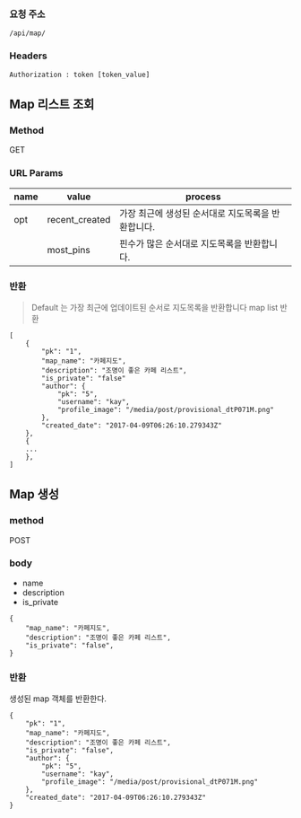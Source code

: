 ### 요청 주소

```
/api/map/
```
### Headers
```
Authorization : token [token_value]
```

## Map 리스트 조회

### Method

GET

### URL Params

| name | value | process |
| --- | --- | --- |
| opt | recent\_created | 가장 최근에 생성된 순서대로 지도목록을 반환합니다.|
|  | most\_pins | 핀수가 많은 순서대로 지도목록을 반환합니다. |



### 반환
> Default 는 가장 최근에 업데이트된 순서로 지도목록을 반환합니다
map list 반환

```
[
    {
        "pk": "1",
        "map_name": "카페지도",
        "description": "조명이 좋은 카페 리스트",
        "is_private": "false"
        "author": {
            "pk": "5",
            "username": "kay",
            "profile_image": "/media/post/provisional_dtP071M.png"
        },
        "created_date": "2017-04-09T06:26:10.279343Z"
    },
    {
    ...
    },
]
```

## Map 생성

### method

POST

### body

* name
* description
* is\_private

```
{
    "map_name": "카페지도",
    "description": "조명이 좋은 카페 리스트",
    "is_private": "false",  
}
```

### 반환

생성된 map 객체를 반환한다.

```
{
    "pk": "1",
    "map_name": "카페지도",
    "description": "조명이 좋은 카페 리스트",
    "is_private": "false",
    "author": {
        "pk": "5",
        "username": "kay",
        "profile_image": "/media/post/provisional_dtP071M.png"
    },
    "created_date": "2017-04-09T06:26:10.279343Z"
}
```



